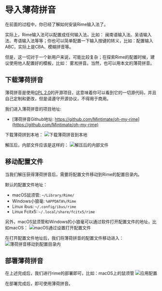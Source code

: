 # 导入薄荷拼音
在前面的过程中，你已经了解如何安装Rime输入法了。

实际上，Rime输入法可以配置成任何输入法，比如： 闽南语输入法、吴语输入法、粤语输入法等等；你也可以简单配置一下输入按键的转义，比如：配置输入ABC，实际上是CBA、模糊拼音等。

但是，这一切对于一个新用户来说，可能比较复杂；在探索Rime的配置时候，建议使用他人配置好的模板，比如： 雾凇拼音。当然，也可以用本文的薄荷拼音。

<div class="wwads-cn wwads-horizontal" data-id="266" ></div>

## 下载薄荷拼音
薄荷拼音是使用[GPL 2.0](https://github.com/Mintimate/oh-my-rime/blob/main/LICENSE)的开源项目，这意味着你可以看到它的一切源代码，并且自己定制和更改，但是请遵守开源协议，不得用于商用。

我们进入薄荷拼音的项目地址: 
- [薄荷拼音Github地址: https://github.com/Mintimate/oh-my-rime](https://github.com/Mintimate/oh-my-rime)

下载薄荷拼到本地：
![下载薄荷拼音到本地](/image/guide/downloadMintPinyin.webp)

解压后，内部文件应该是这样的：
![解压后的内部文件](/image/guide/unzipMintPinyin.webp)


## 移动配置文件
当我们解压获得薄荷拼音后，需要将配置文件移动到Rime的配置目录内。

默认的配置文件地址：
- macOS鼠须管: `~/Library/Rime/`
- Windows小狼毫: `%APPDATA%/Rime`
- Linux ibus: `~/.config/ibus/rime`
- Linux Fcitx5: `~/.local/share/fcitx5/rime`

另外，macOS鼠须管和Windows的小狼毫可以通过软件打开配置文件的地址，比如macOS：
![macOS通过设置打开配置文件](/image/guide/openConfigDirByApp.webp)

在打开配置文件地址后，我们将薄荷拼音的配置文件移动进入：
![薄荷拼音移动到配置目录内](/image/guide/moveMintPinyinToConfigDir.webp)

## 部署薄荷拼音
在上述完成后，我们进行rime的部署即可，比如：macOS上的鼠须管
![应用配置](/image/guide/applyConfig.webp)

在部署完成后，即可使用薄荷拼音。